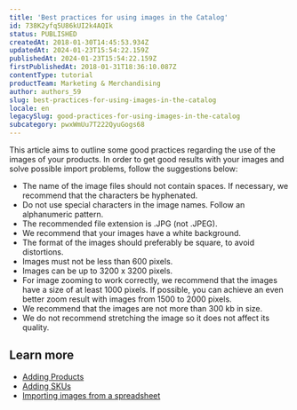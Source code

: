 ```yaml
---
title: 'Best practices for using images in the Catalog'
id: 738K2yfq5U86kUI2k4AQIk
status: PUBLISHED
createdAt: 2018-01-30T14:45:53.934Z
updatedAt: 2024-01-23T15:54:22.159Z
publishedAt: 2024-01-23T15:54:22.159Z
firstPublishedAt: 2018-01-31T18:36:10.087Z
contentType: tutorial
productTeam: Marketing & Merchandising
author: authors_59
slug: best-practices-for-using-images-in-the-catalog
locale: en
legacySlug: good-practices-for-using-images-in-the-catalog
subcategory: pwxWmUu7T222QyuGogs68
---
```


This article aims to outline some good practices regarding the use of the images of your products. In order to get good results with your images and solve possible import problems, follow the suggestions below:

- The name of the image files should not contain spaces. If necessary, we recommend that the characters be hyphenated.
- Do not use special characters in the image names. Follow an alphanumeric pattern.
- The recommended file extension is .JPG (not .JPEG).
- We recommend that your images have a white background.
- The format of the images should preferably be square, to avoid distortions.
- Images must not be less than 600 pixels.
- Images can be up to 3200 x 3200 pixels.
- For image zooming to work correctly, we recommend that the images have a size of at least 1000 pixels. If possible, you can achieve an even better zoom result with images from 1500 to 2000 pixels.
- We recommend that the images are not more than 300 kb in size.
- We do not recommend stretching the image so it does not affect its quality.

## Learn more
- [Adding Products](https://help.vtex.com/en/tracks/catalog-101--5AF0XfnjfWeopIFBgs3LIQ/1ROhz3Y7mfSMmCO1I1GxEL)
- [Adding SKUs](https://help.vtex.com/en/tracks/catalog-101--5AF0XfnjfWeopIFBgs3LIQ/17PxekVPmVYI4c3OCQ0ddJ)
- [Importing images from a spreadsheet](https://help.vtex.com/en/tutorial/importing-images-from-a-spreadsheet--tutorials_262)

